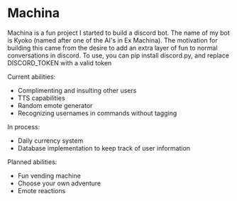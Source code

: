 # Machina

Machina is a fun project I started to build a discord bot. The name of my bot is Kyoko (named after one of the AI's in Ex Machina).
The motivation for building this came from the desire to add an extra layer of fun to normal conversations in discord.
To use, you can pip install discord.py, and replace DISCORD_TOKEN with a valid token

Current abilities:
- Complimenting and insulting other users
- TTS capabilities
- Random emote generator
- Recognizing usernames in commands without tagging

In process:
- Daily currency system
- Database implementation to keep track of user information

Planned abilities:
- Fun vending machine
- Choose your own adventure
- Emote reactions

